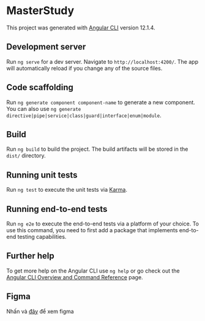 # MasterStudy

This project was generated with [Angular CLI](https://github.com/angular/angular-cli) version 12.1.4.

## Development server

Run `ng serve` for a dev server. Navigate to `http://localhost:4200/`. The app will automatically reload if you change any of the source files.

## Code scaffolding

Run `ng generate component component-name` to generate a new component. You can also use `ng generate directive|pipe|service|class|guard|interface|enum|module`.

## Build

Run `ng build` to build the project. The build artifacts will be stored in the `dist/` directory.

## Running unit tests

Run `ng test` to execute the unit tests via [Karma](https://karma-runner.github.io).

## Running end-to-end tests

Run `ng e2e` to execute the end-to-end tests via a platform of your choice. To use this command, you need to first add a package that implements end-to-end testing capabilities.

## Further help

To get more help on the Angular CLI use `ng help` or go check out the [Angular CLI Overview and Command Reference](https://angular.io/cli) page.


## Figma

Nhấn và [đây](https://www.figma.com/file/wy9Abowy1isPNxHEcrhzKu/%C4%90%E1%BB%92-%C3%81N---H%E1%BB%96-TR%E1%BB%A2-H%E1%BB%8CC-T%E1%BA%ACP?t=D7aaocoqb8fVlpkv-0) để xem figma 
